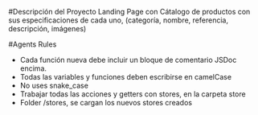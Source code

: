 #Descripción del Proyecto
Landing Page con Cátalogo de productos con sus especificaciones de cada uno, (categoría, nombre, referencia, descripción, imágenes)



#Agents Rules
-   Cada función nueva debe incluir un bloque de comentario JSDoc encima.
-   Todas las variables y funciones deben escribirse en camelCase
-   No uses snake_case
-   Trabajar todas las acciones y getters con stores, en la carpeta store
-   Folder /stores, se cargan los nuevos stores creados